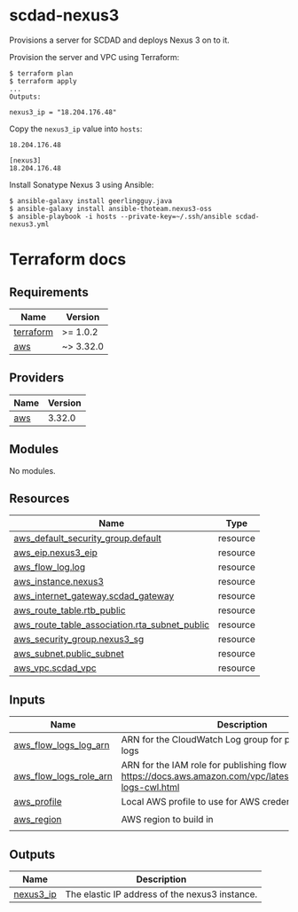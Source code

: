 # scdad-nexus3

Provisions a server for SCDAD and deploys Nexus 3 on to it.

Provision the server and VPC using Terraform:

```console
$ terraform plan
$ terraform apply
...
Outputs:

nexus3_ip = "18.204.176.48"
```

Copy the `nexus3_ip` value into `hosts`:

```text
18.204.176.48

[nexus3]
18.204.176.48
```

Install Sonatype Nexus 3 using Ansible:

```shell
$ ansible-galaxy install geerlingguy.java
$ ansible-galaxy install ansible-thoteam.nexus3-oss
$ ansible-playbook -i hosts --private-key=~/.ssh/ansible scdad-nexus3.yml
```

# Terraform docs
<!-- BEGINNING OF PRE-COMMIT-TERRAFORM DOCS HOOK -->
## Requirements

| Name | Version |
|------|---------|
| <a name="requirement_terraform"></a> [terraform](#requirement\_terraform) | >= 1.0.2 |
| <a name="requirement_aws"></a> [aws](#requirement\_aws) | ~> 3.32.0 |

## Providers

| Name | Version |
|------|---------|
| <a name="provider_aws"></a> [aws](#provider\_aws) | 3.32.0 |

## Modules

No modules.

## Resources

| Name | Type |
|------|------|
| [aws_default_security_group.default](https://registry.terraform.io/providers/hashicorp/aws/latest/docs/resources/default_security_group) | resource |
| [aws_eip.nexus3_eip](https://registry.terraform.io/providers/hashicorp/aws/latest/docs/resources/eip) | resource |
| [aws_flow_log.log](https://registry.terraform.io/providers/hashicorp/aws/latest/docs/resources/flow_log) | resource |
| [aws_instance.nexus3](https://registry.terraform.io/providers/hashicorp/aws/latest/docs/resources/instance) | resource |
| [aws_internet_gateway.scdad_gateway](https://registry.terraform.io/providers/hashicorp/aws/latest/docs/resources/internet_gateway) | resource |
| [aws_route_table.rtb_public](https://registry.terraform.io/providers/hashicorp/aws/latest/docs/resources/route_table) | resource |
| [aws_route_table_association.rta_subnet_public](https://registry.terraform.io/providers/hashicorp/aws/latest/docs/resources/route_table_association) | resource |
| [aws_security_group.nexus3_sg](https://registry.terraform.io/providers/hashicorp/aws/latest/docs/resources/security_group) | resource |
| [aws_subnet.public_subnet](https://registry.terraform.io/providers/hashicorp/aws/latest/docs/resources/subnet) | resource |
| [aws_vpc.scdad_vpc](https://registry.terraform.io/providers/hashicorp/aws/latest/docs/resources/vpc) | resource |

## Inputs

| Name | Description | Type | Default | Required |
|------|-------------|------|---------|:--------:|
| <a name="input_aws_flow_logs_log_arn"></a> [aws\_flow\_logs\_log\_arn](#input\_aws\_flow\_logs\_log\_arn) | ARN for the CloudWatch Log group for publishing flow logs | `string` | n/a | yes |
| <a name="input_aws_flow_logs_role_arn"></a> [aws\_flow\_logs\_role\_arn](#input\_aws\_flow\_logs\_role\_arn) | ARN for the IAM role for publishing flow logs- https://docs.aws.amazon.com/vpc/latest/userguide/flow-logs-cwl.html | `string` | n/a | yes |
| <a name="input_aws_profile"></a> [aws\_profile](#input\_aws\_profile) | Local AWS profile to use for AWS credentials | `string` | `"default"` | no |
| <a name="input_aws_region"></a> [aws\_region](#input\_aws\_region) | AWS region to build in | `string` | `"us-east-1"` | no |

## Outputs

| Name | Description |
|------|-------------|
| <a name="output_nexus3_ip"></a> [nexus3\_ip](#output\_nexus3\_ip) | The elastic IP address of the nexus3 instance. |
<!-- END OF PRE-COMMIT-TERRAFORM DOCS HOOK -->
